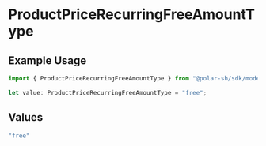 # ProductPriceRecurringFreeAmountType

## Example Usage

```typescript
import { ProductPriceRecurringFreeAmountType } from "@polar-sh/sdk/models/components";

let value: ProductPriceRecurringFreeAmountType = "free";
```

## Values

```typescript
"free"
```